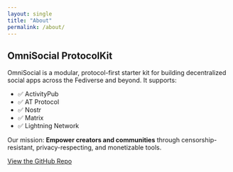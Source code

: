 ```yaml
---
layout: single
title: "About"
permalink: /about/
---
```


## OmniSocial ProtocolKit

OmniSocial is a modular, protocol-first starter kit for building decentralized social apps across the Fediverse and beyond. It supports:

- ✅ ActivityPub
- ✅ AT Protocol
- ✅ Nostr
- ✅ Matrix
- ✅ Lightning Network

Our mission: **Empower creators and communities** through censorship-resistant, privacy-respecting, and monetizable tools.

[View the GitHub Repo](https://github.com/beitmenotyou-com/OmniSocial-ProtocolKit)
